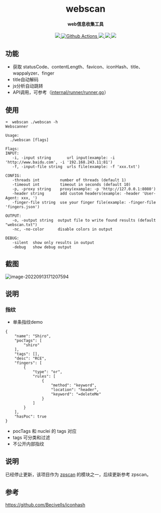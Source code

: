 <h1 align="center">
	webscan
</h1>

<h4 align="center">web信息收集工具</h4>

<p align="center">
  <a href="https://opensource.org/licenses/MIT">
    <img src="https://img.shields.io/badge/license-MIT-_red.svg">
  </a>
  <a href="https://github.com/niudaii/webscan/actions">
    <img src="https://img.shields.io/github/workflow/status/niudaii/webscan/Release?style=flat-square" alt="Github Actions">
  </a>
  <a href="https://goreportcard.com/report/github.com/niudaii/webscan">
    <img src="https://goreportcard.com/badge/github.com/niudaii/webscan">
  </a>
  <a href="https://github.com/niudaii/webscan/releases">
    <img src="https://img.shields.io/github/release/niudaii/webscan/all.svg?style=flat-square">
  </a>
  <a href="https://github.com/niudaii/webscan/releases">
  	<img src="https://img.shields.io/github/downloads/niudaii/webscan/total">
  </a>
</p>


## 功能

- 获取 statusCode、contentLength、favicon、iconHash、title、wappalyzer、finger
- title自动解码
- js分析自动跳转
- API调用，可参考（[internal/runner/runner.go](https://github.com/niudaii/webscan/blob/main/internal/runner/runner.go)）

## 使用

```
➜  webscan ./webscan -h
Webscanner

Usage:
  ./webscan [flags]

Flags:
INPUT:
   -i, -input string       url input(example: -i 'http://www.baidu.com', -i '192.168.243.11:81')
   -f, -input-file string  urls file(example: -f 'xxx.txt')

CONFIG:
   -threads int         number of threads (default 1)
   -timeout int         timeout in seconds (default 10)
   -p, -proxy string    proxy(example: -p 'http://127.0.0.1:8080')
   -header string       add custom headers(example: -header 'User-Agent: xxx, ')
   -finger-file string  use your finger file(example: -finger-file 'fingers.json')

OUTPUT:
   -o, -output string  output file to write found results (default "webscan.txt")
   -nc, -no-color      disable colors in output

DEBUG:
   -silent  show only results in output
   -debug   show debug output
```

## 截图

![image-20220913171207594](https://nnotes.oss-cn-hangzhou.aliyuncs.com/notes/image-20220913171207594.png)

## 说明

### 指纹

- 单条指纹demo

```
{
    "name": "Shiro",
    "pocTags": [
        "shiro"
    ],
    "tags": [],
    "desc": "RCE",
    "fingers": [
        {
            "type": "or",
            "rules": [
                {
                    "method": "keyword",
                    "location": "header",
                    "keyword": "=deleteMe"
                }
            ]
        }
    ],
    "hasPoc": true
}
```

- pocTags 和 nuclei 的 tags 对应
- tags 可分类和过滤
- 不公开内部指纹

## 说明

已经停止更新，该项目作为 [zpscan](https://github.com/niudaii/zpscan) 的模块之一，后续更新参考 zpscan。

## 参考

https://github.com/Becivells/iconhash